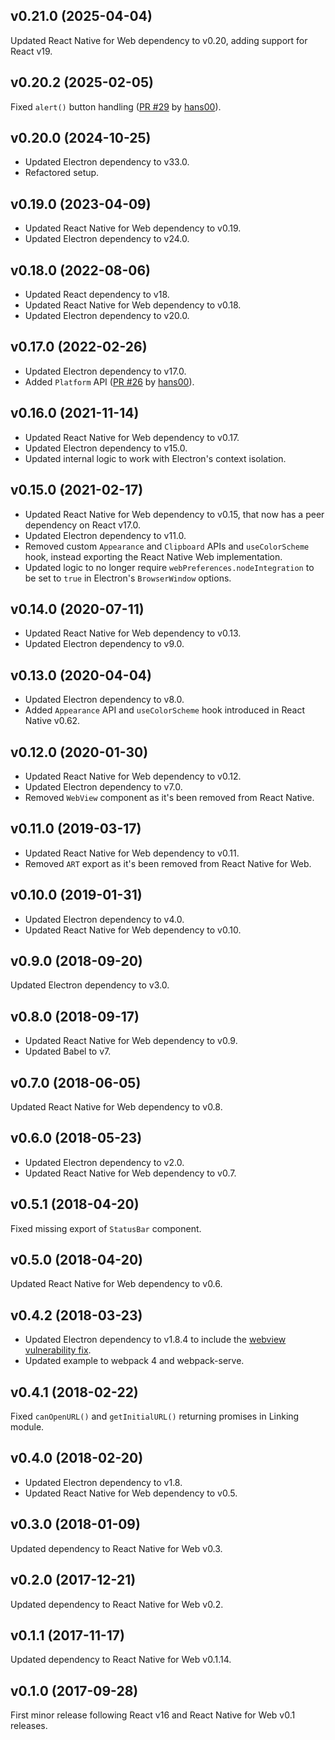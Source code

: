 ## v0.21.0 (2025-04-04)

Updated React Native for Web dependency to v0.20, adding support for React v19.

## v0.20.2 (2025-02-05)

Fixed `alert()` button handling ([PR #29](https://github.com/PaulLeCam/react-native-electron/pull/29) by [hans00](https://github.com/hans00)).

## v0.20.0 (2024-10-25)

- Updated Electron dependency to v33.0.
- Refactored setup.

## v0.19.0 (2023-04-09)

- Updated React Native for Web dependency to v0.19.
- Updated Electron dependency to v24.0.

## v0.18.0 (2022-08-06)

- Updated React dependency to v18.
- Updated React Native for Web dependency to v0.18.
- Updated Electron dependency to v20.0.

## v0.17.0 (2022-02-26)

- Updated Electron dependency to v17.0.
- Added `Platform` API
  ([PR #26](https://github.com/PaulLeCam/react-native-electron/pull/26) by
  [hans00](https://github.com/hans00)).

## v0.16.0 (2021-11-14)

- Updated React Native for Web dependency to v0.17.
- Updated Electron dependency to v15.0.
- Updated internal logic to work with Electron's context isolation.

## v0.15.0 (2021-02-17)

- Updated React Native for Web dependency to v0.15, that now has a peer
  dependency on React v17.0.
- Updated Electron dependency to v11.0.
- Removed custom `Appearance` and `Clipboard` APIs and `useColorScheme` hook,
  instead exporting the React Native Web implementation.
- Updated logic to no longer require `webPreferences.nodeIntegration` to be set
  to `true` in Electron's `BrowserWindow` options.

## v0.14.0 (2020-07-11)

- Updated React Native for Web dependency to v0.13.
- Updated Electron dependency to v9.0.

## v0.13.0 (2020-04-04)

- Updated Electron dependency to v8.0.
- Added `Appearance` API and `useColorScheme` hook introduced in React Native
  v0.62.

## v0.12.0 (2020-01-30)

- Updated React Native for Web dependency to v0.12.
- Updated Electron dependency to v7.0.
- Removed `WebView` component as it's been removed from React Native.

## v0.11.0 (2019-03-17)

- Updated React Native for Web dependency to v0.11.
- Removed `ART` export as it's been removed from React Native for Web.

## v0.10.0 (2019-01-31)

- Updated Electron dependency to v4.0.
- Updated React Native for Web dependency to v0.10.

## v0.9.0 (2018-09-20)

Updated Electron dependency to v3.0.

## v0.8.0 (2018-09-17)

- Updated React Native for Web dependency to v0.9.
- Updated Babel to v7.

## v0.7.0 (2018-06-05)

Updated React Native for Web dependency to v0.8.

## v0.6.0 (2018-05-23)

- Updated Electron dependency to v2.0.
- Updated React Native for Web dependency to v0.7.

## v0.5.1 (2018-04-20)

Fixed missing export of `StatusBar` component.

## v0.5.0 (2018-04-20)

Updated React Native for Web dependency to v0.6.

## v0.4.2 (2018-03-23)

- Updated Electron dependency to v1.8.4 to include the
  [webview vulnerability fix](https://electronjs.org/blog/webview-fix).
- Updated example to webpack 4 and webpack-serve.

## v0.4.1 (2018-02-22)

Fixed `canOpenURL()` and `getInitialURL()` returning promises in Linking module.

## v0.4.0 (2018-02-20)

- Updated Electron dependency to v1.8.
- Updated React Native for Web dependency to v0.5.

## v0.3.0 (2018-01-09)

Updated dependency to React Native for Web v0.3.

## v0.2.0 (2017-12-21)

Updated dependency to React Native for Web v0.2.

## v0.1.1 (2017-11-17)

Updated dependency to React Native for Web v0.1.14.

## v0.1.0 (2017-09-28)

First minor release following React v16 and React Native for Web v0.1 releases.
